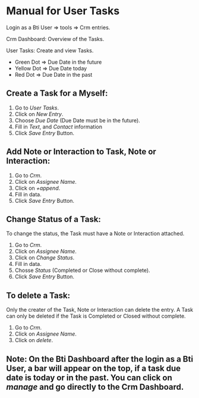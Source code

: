 # Manual for User Tasks

Login as a Bti User => tools => Crm entries.

Crm Dashboard: Overview of the Tasks.

User Tasks: Create and view Tasks.

- Green Dot => Due Date in the future
- Yellow Dot => Due Date today
- Red Dot => Due Date in the past

## Create a Task for a Myself:

1. Go to *User Tasks*.
2. Click on *New Entry*.
3. Choose *Due Date* (Due Date must be in the future).
4. Fill in *Text*, and *Contact* information
5. Click *Save Entry* Button.

## Add Note or Interaction to Task, Note or Interaction:

1. Go to *Crm*.
2. Click on *Assignee Name*.
3. Click on *+append*.
4. Fill in data.
5. Click *Save Entry* Button.

## Change Status of a Task:

To change the status, the Task must have a Note or Interaction attached.

1. Go to *Crm*.
2. Click on *Assignee Name*.
3. Click on *Change Status*.
4. Fill in data.
5. Chosse *Status* (Completed or Close without complete).
6. Click *Save Entry* Button.

## To delete a Task:

Only the creater of the Task, Note or Interaction can delete the entry.
A Task can only be deleted if the Task is Completed or Closed without complete.

1. Go to *Crm*.
2. Click on *Assignee Name*.
3. Click on *delete*.

## Note: On the Bti Dashboard after the login as a Bti User, a bar will appear on the top, if a task due date is today or in the past. You can click on *manage* and go directly to the Crm Dashboard.